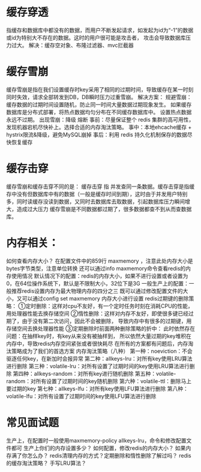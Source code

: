 # 缓存穿透
指缓存和数据库中都没有的数据，而用户不断发起请求，如发起为id为“-1”的数据或id为特别大不存在的数据。这时的用户很可能是攻击者，
攻击会导致数据库压力过大。
解决：缓存空对象、布隆过滤器、mvc拦截器

# 缓存雪崩
缓存雪崩是指在我们设置缓存时key采用了相同的过期时间，导致缓存在某一时刻同时失效，请求全部转发到DB，DB瞬时压力过重雪崩。
解决方案：
规避雪崩：缓存数据的过期时间设置随机，防止同一时间大量数据过期现象发生。
如果缓存数据库是分布式部署，将热点数据均匀分布在不同缓存数据库中。
设置热点数据永远不过期。
出现雪崩：降级 熔断
事前：尽量保证整个 redis 集群的高可用性，发现机器宕机尽快补上。选择合适的内存淘汰策略。
事中：本地ehcache缓存 + hystrix限流&降级，避免MySQL崩掉
事后：利用 redis 持久化机制保存的数据尽快恢复缓存

# 缓存击穿
缓存雪崩和缓存击穿不同的是：
缓存击穿 指 并发查同一条数据。缓存击穿是指缓存中没有但数据库中有的数据（一般是缓存时间到期），这时由于并发用户特别多，同时读缓存没读到数据，又同时去数据库去取数据，引起数据库压力瞬间增大，造成过大压力
缓存雪崩是不同数据都过期了，很多数据都查不到从而查数据库。

# 内存相关：
如何查看内存大小？
在配置文件中的859行 maxmemory <bytes>  ，注意此处内存大小是bytes字节类型，注意单位转换
还可以通过info maxmemory命令查看redis的内存使用情况
默认情况下的配置：redis的内存大小，如果不进行设置或者设置为0，在64位操作系统下，默认是不限制大小，32位下是3G
一般生产上的配置：一般推荐redis设置内存为最大物理内存的四分之三
既可以通过修改配置文件的大小，又可以通过config set maxmemory 内存大小进行设置
redis过期键的删除策略：
①定时删除：这样对cpu不友好，有一个定时任务时刻在消耗CPU的性能，用处理器性能去换存储空间
②惰性删除：这样对内存不友好，即使很多键已经过期了，由于没有第二次访问，因此不会被删除，
导致内存中有很多的过期键，用存储空间去换处理器性能
③定期删除时前面两种删除策略的折中：
此时依然存在问题：在抽样key时，有key从来没有被抽样到，
所以依然大量过期的key堆积在内存中，导致redis内存空间紧张或者很快耗尽
在所有的方案都有问题后，内存淘汰策略成为了我们的首选方案
内存淘汰策略（八种）
第一种：noeviction：不会驱逐任何key，在新加时会报异常
第二种：allkeys-lru：对所有key使用LRU算法进行删除
第三种：volatile-lru：对所有设置了过期时间的key使用LRU算法进行删除
第四种：allkeys-random：对所有key进行随机删除
第五种：volatile-random：对所有设置了过期时间的key随机删除
第六种：volatile-ttl：删除马上要过期的key
第七种：allkeys-lfu：对所有key使用LFU算法进行删除
第八种：volatile-lfu：对所有设置了过期时间的key使用LFU算法进行删除

# 常见面试题
生产上，在配置时一般使用maxmemory-policy allkeys-lru，命令和修改配置文件都可
生产上你们的内存设置多少？
如何配置，修改redis的内存大小？
如果内存满了你怎么办？
redis清理内存的方式？定期删除和惰性删除了解过吗？
redis的缓存淘汰策略？
手写LRU算法？

